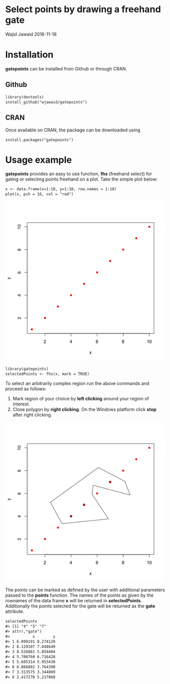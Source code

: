 Select points by drawing a freehand gate
================
Wajid Jawaid
2016-11-18

<!-- README.md is generated from README.Rmd. Please edit that file -->


Installation
============

**gatepoints** can be installed from Github or through CRAN.

Github
------

``` {.r}
library(devtools)
install_github("wjawaid/gatepoints")
```

CRAN
----

Once available on CRAN, the package can be downloaded using

``` {.r}
install.packages("gatepoints")
```

Usage example
=============

**gatepoints** provides an easy to use function, **fhs** (freehand select) for gating or selecting points freehand on a plot. Take the simple plot below:

``` {.r}
x <- data.frame(x=1:10, y=1:10, row.names = 1:10)
plot(x, pch = 16, col = "red")
```

![Simple plot.](README-simpleplot-1.png)

``` {.r}
library(gatepoints)
selectedPoints <- fhs(x, mark = TRUE)
```

To select an arbitrarily complex region run the above commands and proceed as follows:

1.  Mark region of your choice by **left clicking** around your region of interest.
2.  Close polygon by **right clicking**. On the Windows platform click **stop** after right clicking.

![Selected points](README-gatedplot-1.png)

The points can be marked as defined by the user with additional parameters passed to the **points** function. The names of the points as given by the rownames of the data frame **x** will be returned in **selectedPoints**. Additionally the points selected for the gate will be returned as the **gate** attribute.

``` {.r}
selectedPoints
#> [1] "4" "5" "7"
#> attr(,"gate")
#>          x        y
#> 1 6.099191 8.274120
#> 2 8.129107 7.048649
#> 3 8.526881 5.859404
#> 4 5.700760 6.716428
#> 5 5.605314 5.953430
#> 6 6.866882 3.764390
#> 7 3.313575 3.344069
#> 8 2.417270 5.217868
```
